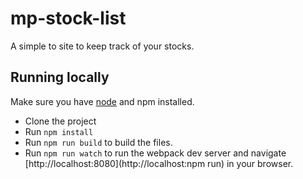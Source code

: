 # mp-stock-list
A simple to site to keep track of your stocks.

## Running locally
Make sure you have [node](https://nodejs.org/) and npm installed.

* Clone the project
* Run `npm install`
* Run `npm run build` to build the files.
* Run `npm run watch` to run the webpack dev server and navigate [http://localhost:8080](http://localhost:npm run) in your browser.


